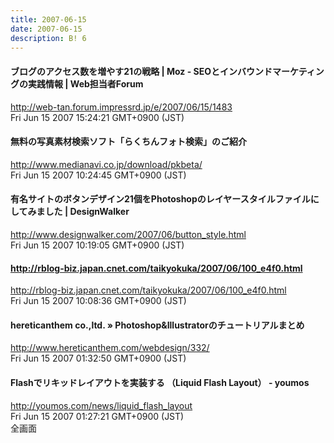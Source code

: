 ```yaml
---
title: 2007-06-15
date: 2007-06-15
description: B! 6
---
```


#### ブログのアクセス数を増やす21の戦略 | Moz - SEOとインバウンドマーケティングの実践情報 | Web担当者Forum
http://web-tan.forum.impressrd.jp/e/2007/06/15/1483<br>
Fri Jun 15 2007 15:24:21 GMT+0900 (JST)<br>


#### 無料の写真素材検索ソフト「らくちんフォト検索」のご紹介
http://www.medianavi.co.jp/download/pkbeta/<br>
Fri Jun 15 2007 10:24:45 GMT+0900 (JST)<br>


#### 有名サイトのボタンデザイン21個をPhotoshopのレイヤースタイルファイルにしてみました | DesignWalker
http://www.designwalker.com/2007/06/button_style.html<br>
Fri Jun 15 2007 10:19:05 GMT+0900 (JST)<br>


#### http://rblog-biz.japan.cnet.com/taikyokuka/2007/06/100_e4f0.html
http://rblog-biz.japan.cnet.com/taikyokuka/2007/06/100_e4f0.html<br>
Fri Jun 15 2007 10:08:36 GMT+0900 (JST)<br>


#### hereticanthem co.,ltd. » Photoshop&Illustratorのチュートリアルまとめ
http://www.hereticanthem.com/webdesign/332/<br>
Fri Jun 15 2007 01:32:50 GMT+0900 (JST)<br>


#### Flashでリキッドレイアウトを実装する （Liquid Flash Layout） - youmos
http://youmos.com/news/liquid_flash_layout<br>
Fri Jun 15 2007 01:27:21 GMT+0900 (JST)<br>
全画面


